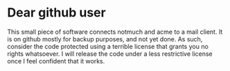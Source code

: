 Dear github user
=============

This small piece of software connects notmuch and acme to a mail client.
It is on github mostly for backup purposes, and not yet done.
As such, consider the code protected using a terrible license that grants
you no rights whatsoever. I will release the code under a less restrictive
license once I feel confident that it works.